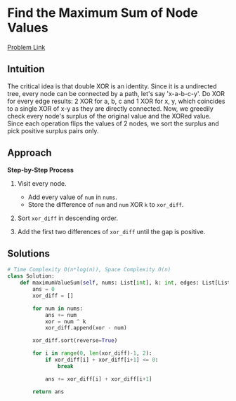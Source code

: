 **Find the Maximum Sum of Node Values**
=
[Problem Link](https://leetcode.com/problems/find-the-maximum-sum-of-node-values/description)

## Intuition
The critical idea is that double XOR is an identity. Since it is a undirected tree, every node can be connected
by a path, let's say 'x-a-b-c-y'. Do XOR for every edge results: 2 XOR for a, b, c and 1 XOR for x, y, which 
coincides to a single XOR of x-y as they are directly connected. Now, we greedily check every node's surplus of the 
original value and the XORed value. Since each operation flips the values of 2 nodes, we sort the surplus and pick 
positive surplus pairs only.

## Approach
**Step-by-Step Process**

1. Visit every node.
    - Add every value of `num` in `nums`.
    - Store the difference of `num` and `num` XOR `k` to `xor_diff`.

2. Sort `xor_diff` in descending order.

3. Add the first two differences of `xor_diff` until the gap is positive.
  
## Solutions
```python
# Time Complexity O(n*log(n)), Space Complexity O(n)
class Solution:
    def maximumValueSum(self, nums: List[int], k: int, edges: List[List[int]]) -> int:
        ans = 0
        xor_diff = []

        for num in nums:
            ans += num
            xor = num ^ k
            xor_diff.append(xor - num)

        xor_diff.sort(reverse=True)

        for i in range(0, len(xor_diff)-1, 2):
            if xor_diff[i] + xor_diff[i+1] <= 0:
                break

            ans += xor_diff[i] + xor_diff[i+1]

        return ans
```

